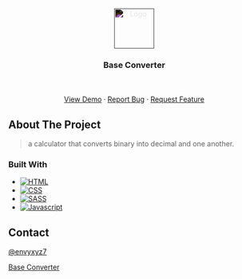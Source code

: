 <a name="readme-top"></a>

<!-- PROJECT LOGO -->
<br />
<div align="center">
  <a href="https://envyxyz.github.io/base-converter">
    <img src="./assets/images/favicon_dark.ico" alt="Logo" width="80" height="80" style="filter:invert(1);">
  </a>

<h3 align="center">Base Converter</h3>

  <p align="center">
    <br />
    <br />
    <a href="https://envyxyz.github.io/base-converter">View Demo</a>
    ·
    <a href="https://github.com/envyxyz/base-converter/issues">Report Bug</a>
    ·
    <a href="https://github.com/envyxyz/base-converter/issues">Request Feature</a>
  </p>
</div>

<!-- ABOUT THE PROJECT -->

## About The Project

> a calculator that converts binary into decimal and one another.

<!-- [![Product Name Screen Shot][product-screenshot]](https://example.com) -->

### Built With

- [![HTML][HTML.com]][HTML-url]
- [![CSS][CSS.com]][CSS-url]
- [![SASS][SASS.com]][SASS-url]
- [![Javascript][Javascript.com]][Javascript-url]

<!-- CONTACT -->

## Contact

[@envyxyz7](https://twitter.com/envyxyz7)

[Base Converter](https://github.com/envyxyz/base-converter)

<!-- MARKDOWN LINKS & IMAGES -->

[HTML-url]: https://html.com/
[HTML.com]: https://img.shields.io/badge/HTML5-E34F26?style=for-the-badge&logo=html5&logoColor=white
[CSS-url]: https://developer.mozilla.org/en-US/docs/Web/CSS
[CSS.com]: https://img.shields.io/badge/CSS3-1572B6?style=for-the-badge&logo=css3&logoColor=white
[SASS-url]: https://sass-lang.com/
[SASS.com]: https://img.shields.io/badge/Sass-CC6699?style=for-the-badge&logo=sass&logoColor=white
[javascript-url]: https://www.javascript.com/
[javascript.com]: https://img.shields.io/badge/JavaScript-F7DF1E?style=for-the-badge&logo=javascript&logoColor=black
